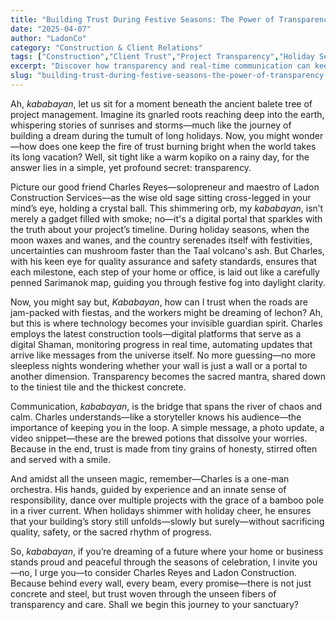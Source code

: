 ```yaml
---
title: "Building Trust During Festive Seasons: The Power of Transparency in Construction Projects"
date: "2025-04-07"
author: "LadonCo"
category: "Construction & Client Relations"
tags: ["Construction","Client Trust","Project Transparency","Holiday Season","Communication","Filipino Culture"]
excerpt: "Discover how transparency and real-time communication can keep your construction project on track and foster trust even during long Filipino holidays and festive seasons."
slug: "building-trust-during-festive-seasons-the-power-of-transparency-in-construction-projects"
---
```


Ah, _kababayan_, let us sit for a moment beneath the ancient balete tree of project management. Imagine its gnarled roots reaching deep into the earth, whispering stories of sunrises and storms—much like the journey of building a dream during the tumult of long holidays. Now, you might wonder—how does one keep the fire of trust burning bright when the world takes its long vacation? Well, sit tight like a warm kopiko on a rainy day, for the answer lies in a simple, yet profound secret: transparency.

Picture our good friend Charles Reyes—solopreneur and maestro of Ladon Construction Services—as the wise old sage sitting cross-legged in your mind’s eye, holding a crystal ball. This shimmering orb, my _kababayan_, isn’t merely a gadget filled with smoke; no—it's a digital portal that sparkles with the truth about your project’s timeline. During holiday seasons, when the moon waxes and wanes, and the country serenades itself with festivities, uncertainties can mushroom faster than the Taal volcano's ash. But Charles, with his keen eye for quality assurance and safety standards, ensures that each milestone, each step of your home or office, is laid out like a carefully penned Sarimanok map, guiding you through festive fog into daylight clarity.

Now, you might say but, _Kababayan_, how can I trust when the roads are jam-packed with fiestas, and the workers might be dreaming of lechon? Ah, but this is where technology becomes your invisible guardian spirit. Charles employs the latest construction tools—digital platforms that serve as a digital Shaman, monitoring progress in real time, automating updates that arrive like messages from the universe itself. No more guessing—no more sleepless nights wondering whether your wall is just a wall or a portal to another dimension. Transparency becomes the sacred mantra, shared down to the tiniest tile and the thickest concrete.

Communication, _kababayan_, is the bridge that spans the river of chaos and calm. Charles understands—like a storyteller knows his audience—the importance of keeping you in the loop. A simple message, a photo update, a video snippet—these are the brewed potions that dissolve your worries. Because in the end, trust is made from tiny grains of honesty, stirred often and served with a smile.

And amidst all the unseen magic, remember—Charles is a one-man orchestra. His hands, guided by experience and an innate sense of responsibility, dance over multiple projects with the grace of a bamboo pole in a river current. When holidays shimmer with holiday cheer, he ensures that your building’s story still unfolds—slowly but surely—without sacrificing quality, safety, or the sacred rhythm of progress.

So, _kababayan_, if you’re dreaming of a future where your home or business stands proud and peaceful through the seasons of celebration, I invite you—no, I urge you—to consider Charles Reyes and Ladon Construction. Because behind every wall, every beam, every promise—there is not just concrete and steel, but trust woven through the unseen fibers of transparency and care. Shall we begin this journey to your sanctuary?